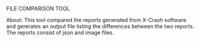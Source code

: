 FILE COMPARISON TOOL

About: This tool compared the reports generated from X-Crash software and gererates an output file listing the differences between the two reports. The reports consist of json and image files.

